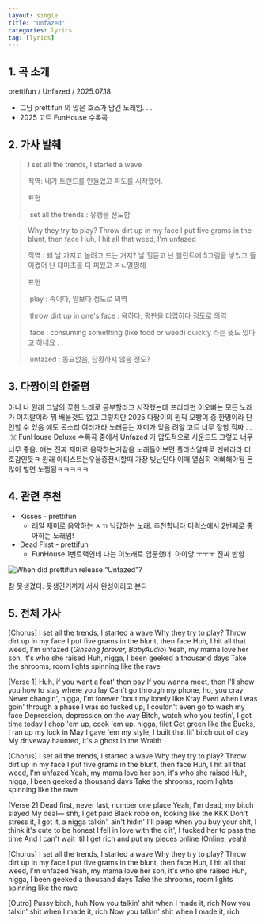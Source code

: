 ```yaml
---
layout: single
title: "Unfazed"
categories: lyrics
tag: [lyrics]
---
```


## 1. 곡 소개

prettifun / Unfazed / 2025.07.18

- 그냥 prettifun 의 많은 호소가 담긴 노래임. . .
- 2025 고트 FunHouse 수록곡



## 2. 가사 발췌

> I set all the trends, I started a wave
>
> 직역: 내가 트랜드를 만들었고 파도를 시작했어.
>
> 표현
>
> ​	set all the trends : 유행을 선도함
>

> Why they try to play? Throw dirt up in my face
> I put five grams in the blunt, then face
> Huh, I hit all that weed, I'm unfazed 
>
> 직역 : 왜 날 가지고 놀려고 드는 거지? 날 헐뜯고
> 난 블런트에 5그램을 넣었고 들이켰어
> 난 대마초를 다 피웠고 ㅈㄴ멀쩡해 
>
> 표현 
>
> ​	play :  속이다, 얕보다 정도로 의역
>
> ​	throw dirt up in one's face : 욕하다, 평판을 더럽히다 정도로 의역
>
> ​	face : consuming something (like food or weed) quickly 라는 뜻도 있다	고 하네요 . . 
>
> ​	unfazed : 동요없음, 당황하지 않음 정도?



## 3. 다짱이의 한줄평

아니 나 원래 그날의 꽂힌 노래로 공부할라고 시작했는데 프리티펀 이오빠는 모든 노래가 이지랄이라 뭐 배울것도 없고
그렇지만 2025 다짱이의 원픽 오빵이 중 한명이라 단언할 수 있음
얘도 목소리 여러개라 노래듣는 재미가 있음 려알 고트
너무 잘함 직짜 . . .☠️
FunHouse Deluxe 수록곡 중에서 Unfazed 가 압도적으로 사운드도 그렇고 너무너무 좋음. 얘는 진짜 재미로 음악하는거같음 노래들어보면
플러스알파로 멘헤라라 더 호감인듯ㅋ 원래  아티스트는우울증전시할때 가장 빛난단다
이때 열심히 억빠해야됨
돈 많이 벌면 노잼됨ㅋㅋㅋㅋㅋ



## 4. 관련 추천

- Kisses - prettifun
  - 레알 재미로 음악하는 ㅅㄲ 닉값하는 노래. 추천합니다
    디럭스에서 2번째로 좋아하는 노래임!
- Dead First - prettifun
  - FunHouse 1번트랙인데 나는 이노래로 입문했더.
    아아앙 ㅜㅜㅜ 진짜 반함

![When did prettifun release “Unfazed”?](https://images.genius.com/9404881f7f74bf5fe026a135b108a7a6.1000x1000x1.png)

참 못생겼다. 못생긴거까지 서사 완성이라고 본다 



## 5. 전체 가사 

[Chorus]
I set all the trends, I started a wave
Why they try to play? Throw dirt up in my face
I put five grams in the blunt, then face
Huh, I hit all that weed, I'm unfazed (*Ginseng forever, BabyAudio*)
Yeah, my mama love her son, it's who she raised
Huh, nigga, I been geeked a thousand days
Take the shrooms, room lights spinning like the rave

[Verse 1]
Huh, if you want a feat' then pay
If you wanna meet, then I'll show you how to stay where you lay
Can't go through my phone, ho, you cray
Never changin', nigga, I'm forever 'bout my lonely like Kray
Even when I was goin' through a phase
I was so fucked up, I couldn't еven go to wash my face
Deprеssion, depression on the way
Bitch, watch who you testin', I got time today
I chop 'em up, cook 'em up, nigga, filet
Get green like the Bucks, I ran up my luck in May
I gave 'em my style, I built that lil' bitch out of clay
My driveway haunted, it's a ghost in the Wraith

[Chorus]
I set all the trends, I started a wave
Why they try to play? Throw dirt up in my face
I put five grams in the blunt, then face
Huh, I hit all that weed, I'm unfazed
Yeah, my mama love her son, it's who she raised
Huh, nigga, I been geeked a thousand days
Take the shrooms, room lights spinning like the rave

[Verse 2]
Dead first, never last, number one place
Yeah, I'm dead, my bitch slayed
My deal— shh, I get paid
Black robe on, looking like the KKK
Don't stress it, I got it, a nigga talkin', ain't hidin'
I'll peep when you buy your shit, I think it's cute to be honest
I fell in love with the clit', I fucked her to pass the time
And I can't wait 'til I get rich and put my pieces online
(Online, yeah)

[Chorus]
I set all the trends, I started a wave
Why they try to play? Throw dirt up in my face
I put five grams in the blunt, then face
Huh, I hit all that weed, I'm unfazed
Yeah, my mama love her son, it's who she raised
Huh, nigga, I been geeked a thousand days
Take the shrooms, room lights spinning like the rave

[Outro]
Pussy bitch, huh
Now you talkin' shit when I made it, rich
Now you talkin' shit when I made it, rich
Now you talkin' shit when I made it, rich